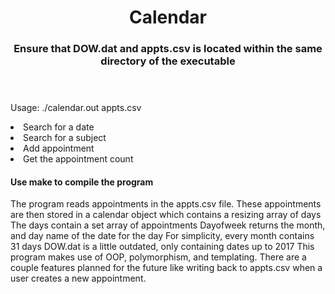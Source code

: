 <!DOCTYPE html>
<html>
  <header>
    <h1> Calendar</h1>
    <h3>Ensure that DOW.dat and appts.csv is located within the same directory of the executable</h3>
  </header>
   <body>
     <div>
        <p>Usage: ./calendar.out appts.csv</p>
        <li>Search for a date</li>
       <li>Search for a subject</li>
       <li>Add appointment</li>
       <li>Get the appointment count</li>
      </div>
      <div>
        <h4>Use make to compile the program</h4>
        <p>
          The program reads appointments in the appts.csv file.
          These appointments are then stored in a calendar object which contains a resizing array of days
          The days contain a set array of appointments
          Dayofweek returns the month, and day name of the date for the day
          For simplicity, every month contains 31 days
          DOW.dat is a little outdated, only containing dates up to 2017
          This program makes use of OOP, polymorphism, and templating. There are a couple features planned for the future
          like writing back to appts.csv when a user creates a new appointment.
        </p>
      </div>
  </body>
</html>
